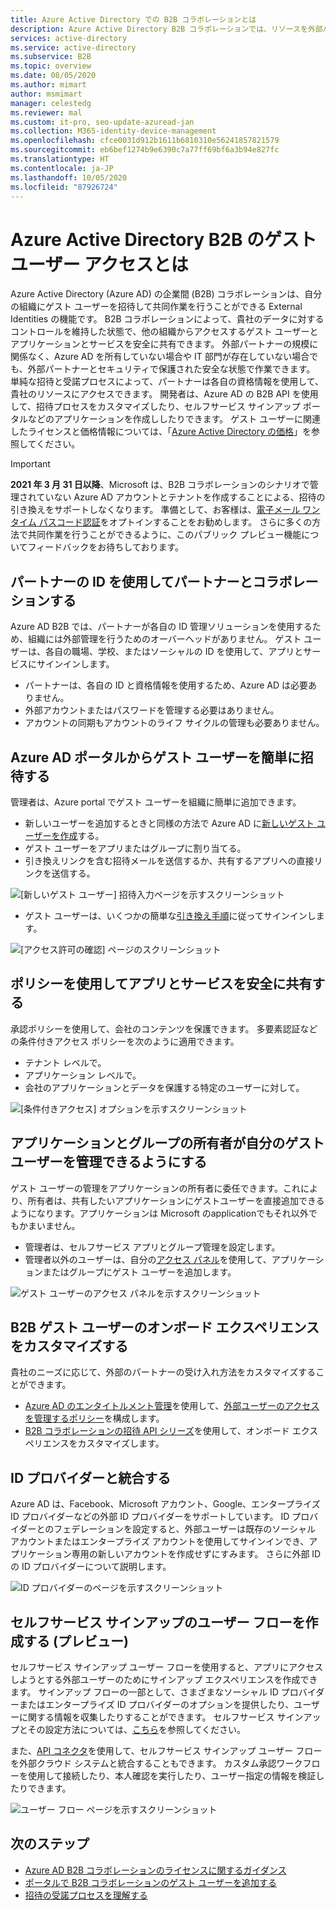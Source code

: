 ```yaml
---
title: Azure Active Directory での B2B コラボレーションとは
description: Azure Active Directory B2B コラボレーションでは、リソースを外部パートナーと安全に共有してコラボレーションできるように、ゲスト ユーザー アクセスをサポートしています。
services: active-directory
ms.service: active-directory
ms.subservice: B2B
ms.topic: overview
ms.date: 08/05/2020
ms.author: mimart
author: msmimart
manager: celestedg
ms.reviewer: mal
ms.custom: it-pro, seo-update-azuread-jan
ms.collection: M365-identity-device-management
ms.openlocfilehash: cfce0031d912b1611b6810310e56241857821579
ms.sourcegitcommit: eb6bef1274b9e6390c7a77ff69bf6a3b94e827fc
ms.translationtype: HT
ms.contentlocale: ja-JP
ms.lasthandoff: 10/05/2020
ms.locfileid: "87926724"
---
```

# <a name="what-is-guest-user-access-in-azure-active-directory-b2b"></a>Azure Active Directory B2B のゲスト ユーザー アクセスとは

Azure Active Directory (Azure AD) の企業間 (B2B) コラボレーションは、自分の組織にゲスト ユーザーを招待して共同作業を行うことができる External Identities の機能です。 B2B コラボレーションによって、貴社のデータに対するコントロールを維持した状態で、他の組織からアクセスするゲスト ユーザーとアプリケーションとサービスを安全に共有できます。 外部パートナーの規模に関係なく、Azure AD を所有していない場合や IT 部門が存在していない場合でも、外部パートナーとセキュリティで保護された安全な状態で作業できます。 単純な招待と受諾プロセスによって、パートナーは各自の資格情報を使用して、貴社のリソースにアクセスできます。 開発者は、Azure AD の B2B API を使用して、招待プロセスをカスタマイズしたり、セルフサービス サインアップ ポータルなどのアプリケーションを作成ししたりできます。 ゲスト ユーザーに関連したライセンスと価格情報については、「[Azure Active Directory の価格](https://azure.microsoft.com/pricing/details/active-directory/)」を参照してください。  

   > [!IMPORTANT]
   > **2021 年 3 月 31 日以降**、Microsoft は、B2B コラボレーションのシナリオで管理されていない Azure AD アカウントとテナントを作成することによる、招待の引き換えをサポートしなくなります。 準備として、お客様は、[電子メール ワンタイム パスコード認証](one-time-passcode.md)をオプトインすることをお勧めします。 さらに多くの方法で共同作業を行うことができるように、このパブリック プレビュー機能についてフィードバックをお待ちしております。

## <a name="collaborate-with-any-partner-using-their-identities"></a>パートナーの ID を使用してパートナーとコラボレーションする

Azure AD B2B では、パートナーが各自の ID 管理ソリューションを使用するため、組織には外部管理を行うためのオーバーヘッドがありません。 ゲスト ユーザーは、各自の職場、学校、またはソーシャルの ID を使用して、アプリとサービスにサインインします。

- パートナーは、各自の ID と資格情報を使用するため、Azure AD は必要ありません。
- 外部アカウントまたはパスワードを管理する必要はありません。
- アカウントの同期もアカウントのライフ サイクルの管理も必要ありません。  

## <a name="easily-invite-guest-users-from-the-azure-ad-portal"></a>Azure AD ポータルからゲスト ユーザーを簡単に招待する

管理者は、Azure portal でゲスト ユーザーを組織に簡単に追加できます。

- 新しいユーザーを追加するときと同様の方法で Azure AD に[新しいゲスト ユーザーを作成](b2b-quickstart-add-guest-users-portal.md)する。
- ゲスト ユーザーをアプリまたはグループに割り当てる。
- 引き換えリンクを含む招待メールを送信するか、共有するアプリへの直接リンクを送信する。

![[新しいゲスト ユーザー] 招待入力ページを示すスクリーンショット](media/what-is-b2b/add-a-b2b-user-to-azure-portal.png)

- ゲスト ユーザーは、いくつかの簡単な[引き換え手順](redemption-experience.md)に従ってサインインします。

![[アクセス許可の確認] ページのスクリーンショット](media/what-is-b2b/consentscreen.png)


## <a name="use-policies-to-securely-share-your-apps-and-services"></a>ポリシーを使用してアプリとサービスを安全に共有する

承認ポリシーを使用して、会社のコンテンツを保護できます。 多要素認証などの条件付きアクセス ポリシーを次のように適用できます。

- テナント レベルで。
- アプリケーション レベルで。
- 会社のアプリケーションとデータを保護する特定のユーザーに対して。

![[条件付きアクセス] オプションを示すスクリーンショット](media/what-is-b2b/tutorial-mfa-policy-2.png)



## <a name="let-application-and-group-owners-manage-their-own-guest-users"></a>アプリケーションとグループの所有者が自分のゲスト ユーザーを管理できるようにする

ゲスト ユーザーの管理をアプリケーションの所有者に委任できます。これにより、所有者は、共有したいアプリケーションにゲストユーザーを直接追加できるようになります。アプリケーションは Microsoft のapplicationでもそれ以外でもかまいません。

- 管理者は、セルフサービス アプリとグループ管理を設定します。
- 管理者以外のユーザーは、自分の[アクセス パネル](https://myapps.microsoft.com)を使用して、アプリケーションまたはグループにゲスト ユーザーを追加します。

![ゲスト ユーザーのアクセス パネルを示すスクリーンショット](media/what-is-b2b/access-panel-manage-app.png)

## <a name="customize-the-onboarding-experience-for-b2b-guest-users"></a>B2B ゲスト ユーザーのオンボード エクスペリエンスをカスタマイズする

貴社のニーズに応じて、外部のパートナーの受け入れ方法をカスタマイズすることができます。

- [Azure AD のエンタイトルメント管理](https://docs.microsoft.com/azure/active-directory/governance/entitlement-management-overview)を使用して、[外部ユーザーのアクセスを管理するポリシー](https://docs.microsoft.com/azure/active-directory/governance/entitlement-management-external-users#how-access-works-for-external-users)を構成します。
- [B2B コラボレーションの招待 API シリーズ](https://developer.microsoft.com/graph/docs/api-reference/v1.0/resources/invitation)を使用して、オンボード エクスペリエンスをカスタマイズします。

## <a name="integrate-with-identity-providers"></a>ID プロバイダーと統合する

Azure AD は、Facebook、Microsoft アカウント、Google、エンタープライズ ID プロバイダーなどの外部 ID プロバイダーをサポートしています。 ID プロバイダーとのフェデレーションを設定すると、外部ユーザーは既存のソーシャル アカウントまたはエンタープライズ アカウントを使用してサインインでき、アプリケーション専用の新しいアカウントを作成せずにすみます。 さらに外部 ID の ID プロバイダーについて説明します。

![ID プロバイダーのページを示すスクリーンショット](media/what-is-b2b/identity-providers.png)


## <a name="create-a-self-service-sign-up-user-flow-preview"></a>セルフサービス サインアップのユーザー フローを作成する (プレビュー)

セルフサービス サインアップ ユーザー フローを使用すると、アプリにアクセスしようとする外部ユーザーのためにサインアップ エクスペリエンスを作成できます。 サインアップ フローの一部として、さまざまなソーシャル ID プロバイダーまたはエンタープライズ ID プロバイダーのオプションを提供したり、ユーザーに関する情報を収集したりすることができます。 セルフサービス サインアップとその設定方法については、[こちら](self-service-sign-up-overview.md)を参照してください。

また、[API コネクタ](api-connectors-overview.md)を使用して、セルフサービス サインアップ ユーザー フローを外部クラウド システムと統合することもできます。 カスタム承認ワークフローを使用して接続したり、本人確認を実行したり、ユーザー指定の情報を検証したりできます。

![ユーザー フロー ページを示すスクリーンショット](media/what-is-b2b/self-service-sign-up-user-flow-overview.png)
<!--TODO: Add screenshot with API connectors -->

## <a name="next-steps"></a>次のステップ

- [Azure AD B2B コラボレーションのライセンスに関するガイダンス](licensing-guidance.md)
- [ポータルで B2B コラボレーションのゲスト ユーザーを追加する](add-users-administrator.md)
- [招待の受諾プロセスを理解する](redemption-experience.md)
